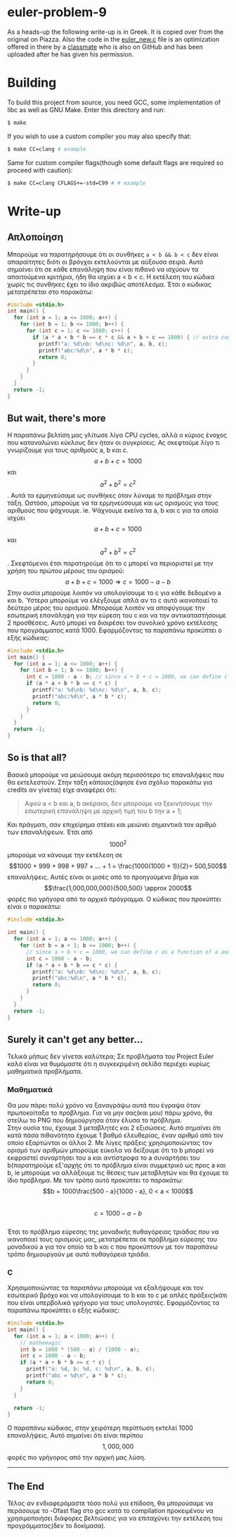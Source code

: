# euler-problem-9
As a heads-up the following write-up is in Greek. It is copied over from the original on Piazza.
Also the code in the [euler_new.c](./euler_new.c) file is an optimization offered in there by a 
[classmate](https://github.com/threadexio) who is also on GitHub and has been uploaded after he has given his permission.

# Building
To build this project from source, you need GCC, some implementation of libc as well as GNU Make.
Enter this directory and run:
```sh
$ make
```

If you wish to use a custom compiler you may also specify that:
```sh
$ make CC=clang # example
```

Same for custom compiler flags(though some default flags are required so proceed with caution):
```sh
$ make CC=clang CFLAGS+=-std=C99 # # example
```

# Write-up

## Απλοποίηση
Μπορούμε να παρατηρήσουμε ότι οι συνθήκες `a < b && b < c` δεν  είναι απαραίτητες διότι οι βρόγχοι εκτελούνται με αύξουσα σειρά.
Αυτό σημαίνει ότι σε κάθε επανάληψη που είναι πιθανό να ισχύουν τα απαιτούμενα κριτήρια, ήδη θα ισχύει a < b < c.
Η εκτέλεση του κώδικα χωρίς τις συνθήκες έχει το ίδιο ακριβώς αποτέλεσμα.
Έτσι ο κώδικας μετατρέπεται στο παρακάτω:
```c
#include <stdio.h>
int main() {
  for (int a = 1; a <= 1000; a++) {
    for (int b = 1; b <= 1000; b++) {
      for (int c = 1; c <= 1000; c++) {
        if (a * a + b * b == c * c && a + b + c == 1000) { // extra conditions removed
          printf("a: %d\nb: %d\nc: %d\n", a, b, c);
          printf("abc:%d\n", a * b * c);
          return 0;
        }
      }
    }
  }
  return -1;
}
```

## But wait, there's more
Η παραπάνω βελτίση μας γλίτωσε λίγα CPU cycles, αλλά ο κύριος ένοχος που καταναλώνει κύκλους δεν ήταν οι συγκρίσεις.
Ας σκεφτούμε λίγο τι γνωρίζουμε για τους αριθμούς a, b και  c.
$$a + b + c = 1000$$ και $$a^2 + b^2 = c^2$$.
Αυτά τα ερμηνεύσαμε ως συνθήκες όταν λύναμε το πρόβλημα στην τάξη. Ωστόσο, μπορούμε να τα ερμηνεύσουμε και ως ορισμούς για τους αριθμούς που ψάχνουμε.
ie. Ψάχνουμε εκείνα τα a, b και c για τα οποία ισχύει $$a + b + c = 1000$$ και $$a^2 + b^2 = c^2$$.
Σκεφτόμενοι έτσι παρατηρούμε ότι το c  μπορεί να περιοριστεί με την χρήση του πρώτου μέρους του ορισμού:
$$a + b + c = 1000 \Rightarrow c = 1000 - a - b$$
Στην ουσία μπορούμε λοιπόν να υπολογίσουμε το c για κάθε δεδομένο a και b. Ύστερα μπορούμε να ελέγξουμε απλά αν το  c αυτό ικανοποιεί το δεύτερο μέρος του ορισμού.
Μπορούμε λοιπόν να αποφύγουμε την εσωτερική επανάληψη για την εύρεση του c και να την αντικαταστήσουμε 2 προσθέσεις. Αυτό μπορεί να διαιρέσει τον συνολικό χρόνο εκτέλεσης που προγράμματος κατά 1000.
Εφαρμόζοντας τα παραπάνω προκύπτει ο εξής κώδικας:
```c
#include <stdio.h>
int main() {
  for (int a = 1; a <= 1000; a++) {
    for (int b = 1; b <= 1000; b++) {
      int c = 1000 - a - b; // since a + b + c = 1000, we can define c as a function of a and b
      if (a * a + b * b == c * c) {
        printf("a: %d\nb: %d\nc: %d\n", a, b, c);
        printf("abc:%d\n", a * b * c);
        return 0;
      }
    }
  }
  return -1;
}
```
## So is that all?
Βασικά μπορούμε να μειώσουμε ακόμη περισσότερο τις επαναλήψεις που θα εκτελεστούν. Στην τάξη κάποιος(άφησε ένα σχόλιο παρακάτω για credits αν γίνεται) είχε αναφέρει ότι:
> Αφού a < b και a, b ακέραιοι, δεν μπορούμε να ξεκινήσουμε την εσωτερική επανάληψη με αρχική τιμή του b την a + 1;

Και πράγματι, σαν επιχείρημα στέκει και μειώνει σημαντικά τον αριθμό των επαναλήψεων.
Έτσι από $$1000^2$$ μπορούμε να κάνουμε την εκτέλεση σε $$1000 + 999 + 998 + 997 + ... + 1 = \frac{1000(1000 + 1)}{2}= 500,500$$ επαναλήψεις. Αυτές είναι οι μισές από το προηγούμενο βήμα και $$\frac{1,000,000,000}{500,500} \approx 2000$$ φορές πιο γρήγορα από το αρχικό πρόγραμμα.
Ο κώδικας που προκύπτει είναι ο παρακάτω:
```c
#include <stdio.h>

int main() {
  for (int a = 1; a <= 1000; a++) {
    for (int b = a + 1; b <= 1000; b++) {
      // since a + b + c = 1000, we can define c as a function of a and b
      int c = 1000 - a - b;
      if (a * a + b * b == c * c) {
        printf("a: %d\nb: %d\nc: %d\n", a, b, c);
        printf("abc:%d\n", a * b * c);
        return 0;
      }
    }
  }
  return -1;
}
```

## Surely it can't get any better...
Τελικά μήπως δεν γίνεται καλύτερα;
Σε προβλήματα του Project Euler καλό είναι να θυμόμαστε ότι η συγκεκριμένη σελίδα περιέχει κυρίως μαθηματικά προβλήματα.

### Μαθηματικά
Θα μου πάρει πολύ χρόνο να ξαναγράψω αυτά που έγραψα όταν πρωτοκοίταξα το πρόβλημα. Για να μην σας(και μου) πάρω χρόνο, θα στείλω το PNG που δημιούργησα όταν έλυσα το πρόβλημα.  
Στην ουσία του, έχουμε 3 μεταβλητές και 2 εξισώσεις. Αυτό σημαίνει ότι κατά πάσα πιθανότητα έχουμε 1 βαθμό ελευθερίας, έναν αριθμό από τον οποίο εξαρτώνται οι άλλοι 2. Με λίγες πράξεις χρησιμοποιώντας τον ορισμό των αριθμών μπορούμε εύκολα να δείξουμε ότι το b μπορεί να εκφραστεί συναρτήσει του a και αντίστροφα το  a συναρτήσει του b(παρατηρούμε εξ'αρχής ότι το πρόβλημα είναι συμμετρικό ως προς a και b, ie μπορούμε να αλλάξουμε τις θέσεις των μεταβλητών και θα έχουμε το ίδιο πρόβλημα.
Με τον τρόπο αυτό προκύπτει το παρακάτω:
$$b = 1000\frac{500 - a}{1000 - a}, 0 < a < 1000$$  
$$c = 1000 - a - b$$  
Έτσι το πρόβλημα εύρεσης της μοναδικής πυθαγόρειας τριάδας που να ικανοποιεί τους ορισμούς μας, μετατρέπεται σε πρόβλημα εύρεσης του μοναδικού a για τον οποίο τα b και c που προκύπτουν με τον παραπάνω τρόπο δημιουργούν με αυτό πυθαγόρεια τριάδα.

### C
Χρησιμοποιώντας τα παραπάνω μπορούμε να εξαλήψουμε και τον εσωτερικό βρόχο και να υπολογίσουμε το b και το c με απλές πράξεις(κάτι που είναι υπερβολικά γρήγορο για τους υπολογιστές.
Εφαρμόζοντας τα παραπάνω προκύπτει ο εξής κώδικας:
```c
#include <stdio.h>
int main() {
  for (int a = 1; a < 1000; a++) {
    // mathemagic
    int b = 1000 * (500 - a) / (1000 - a);
    int c = 1000 - a - b;
    if (a * a + b * b == c * c) {
      printf("a: %d, b: %d, c: %d\n", a, b, c);
      printf("abc = %d\n", a * b * c);
      return 0;
    }
  }

  return -1;
}
```
Ο παραπάνω κώδικας, στην χειρότερη περίπτωση εκτελεί 1000 επαναλήψεις. Αυτό σημαίνει ότι είναι περίπου $$1,000,000$$ φορές πιο γρήγορος από την αρχική μας λύση.
***
## Τhe End
Τέλος αν ενδιαφερόμαστε τόσο πολύ για επίδοση, θα μπορούσαμε να περάσουμε το -Ofast flag στο gcc κατά το compilation προκειμένου να χρησιμοποιήσει διάφορες βελτιώσεις για να επιταχύνει την εκτέλεση του προγράμματος(δεν το δοκίμασα).
